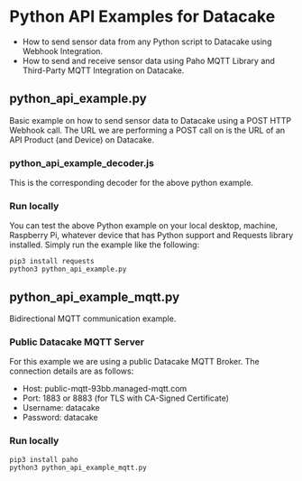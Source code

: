 # Python API Examples for Datacake
- How to send sensor data from any Python script to Datacake using Webhook Integration.
- How to send and receive sensor data using Paho MQTT Library and Third-Party MQTT Integration on Datacake.

## python_api_example.py

Basic example on how to send sensor data to Datacake using a POST HTTP Webhook call. The URL we are performing a POST call on is the URL of an API Product (and Device) on Datacake. 

### python_api_example_decoder.js

This is the corresponding decoder for the above python example.

### Run locally

You can test the above Python example on your local desktop, machine, Raspberry Pi, whatever device that has Python support and Requests library installed. Simply run the example like the following:

```
pip3 install requests
python3 python_api_example.py
```

## python_api_example_mqtt.py

Bidirectional MQTT communication example.

### Public Datacake MQTT Server

For this example we are using a public Datacake MQTT Broker. The connection details are as follows:

- Host: public-mqtt-93bb.managed-mqtt.com
- Port: 1883 or 8883 (for TLS with CA-Signed Certificate)
- Username: datacake
- Password: datacake

### Run locally

```
pip3 install paho
python3 python_api_example_mqtt.py
```